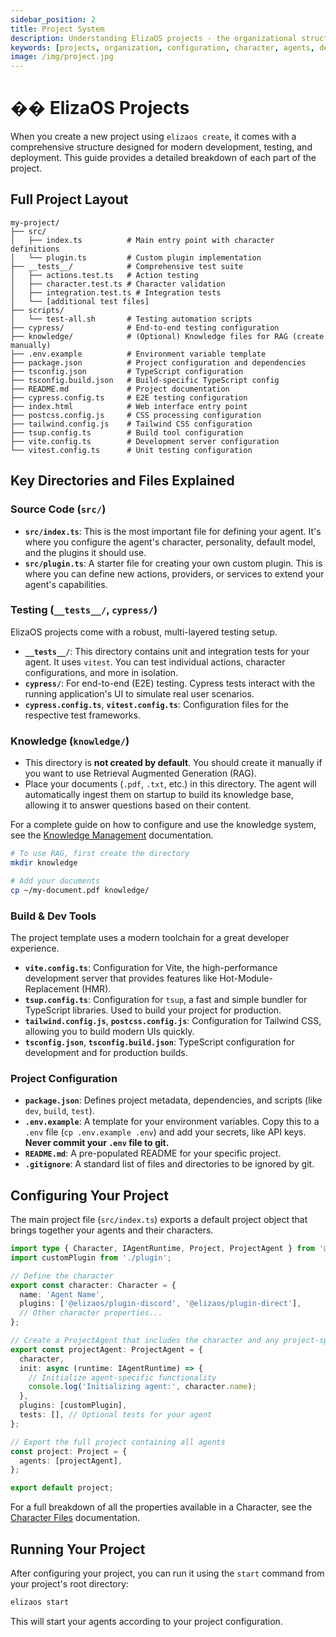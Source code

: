 ```yaml
---
sidebar_position: 2
title: Project System
description: Understanding ElizaOS projects - the organizational structure for creating and deploying AI agents.
keywords: [projects, organization, configuration, character, agents, deployment, structure]
image: /img/project.jpg
---
```


# �� ElizaOS Projects

When you create a new project using `elizaos create`, it comes with a comprehensive structure designed for modern development, testing, and deployment. This guide provides a detailed breakdown of each part of the project.

## Full Project Layout

```
my-project/
├── src/
│   ├── index.ts          # Main entry point with character definitions
│   └── plugin.ts         # Custom plugin implementation
├── __tests__/            # Comprehensive test suite
│   ├── actions.test.ts   # Action testing
│   ├── character.test.ts # Character validation
│   ├── integration.test.ts # Integration tests
│   └── [additional test files]
├── scripts/
│   └── test-all.sh       # Testing automation scripts
├── cypress/              # End-to-end testing configuration
├── knowledge/            # (Optional) Knowledge files for RAG (create manually)
├── .env.example          # Environment variable template
├── package.json          # Project configuration and dependencies
├── tsconfig.json         # TypeScript configuration
├── tsconfig.build.json   # Build-specific TypeScript config
├── README.md             # Project documentation
├── cypress.config.ts     # E2E testing configuration
├── index.html            # Web interface entry point
├── postcss.config.js     # CSS processing configuration
├── tailwind.config.js    # Tailwind CSS configuration
├── tsup.config.ts        # Build tool configuration
├── vite.config.ts        # Development server configuration
└── vitest.config.ts      # Unit testing configuration
```

## Key Directories and Files Explained

### Source Code (`src/`)

-   **`src/index.ts`**: This is the most important file for defining your agent. It's where you configure the agent's character, personality, default model, and the plugins it should use.
-   **`src/plugin.ts`**: A starter file for creating your own custom plugin. This is where you can define new actions, providers, or services to extend your agent's capabilities.

### Testing (`__tests__/`, `cypress/`)

ElizaOS projects come with a robust, multi-layered testing setup.

-   **`__tests__/`**: This directory contains unit and integration tests for your agent. It uses `vitest`. You can test individual actions, character configurations, and more in isolation.
-   **`cypress/`**: For end-to-end (E2E) testing. Cypress tests interact with the running application's UI to simulate real user scenarios.
-   **`cypress.config.ts`**, **`vitest.config.ts`**: Configuration files for the respective test frameworks.

### Knowledge (`knowledge/`)

-   This directory is **not created by default**. You should create it manually if you want to use Retrieval Augmented Generation (RAG).
-   Place your documents (`.pdf`, `.txt`, etc.) in this directory. The agent will automatically ingest them on startup to build its knowledge base, allowing it to answer questions based on their content.

For a complete guide on how to configure and use the knowledge system, see the [Knowledge Management](./knowledge.md) documentation.

```bash
# To use RAG, first create the directory
mkdir knowledge

# Add your documents
cp ~/my-document.pdf knowledge/
```

### Build & Dev Tools

The project template uses a modern toolchain for a great developer experience.

-   **`vite.config.ts`**: Configuration for Vite, the high-performance development server that provides features like Hot-Module-Replacement (HMR).
-   **`tsup.config.ts`**: Configuration for `tsup`, a fast and simple bundler for TypeScript libraries. Used to build your project for production.
-   **`tailwind.config.js`**, **`postcss.config.js`**: Configuration for Tailwind CSS, allowing you to build modern UIs quickly.
-   **`tsconfig.json`**, **`tsconfig.build.json`**: TypeScript configuration for development and for production builds.

### Project Configuration

-   **`package.json`**: Defines project metadata, dependencies, and scripts (like `dev`, `build`, `test`).
-   **`.env.example`**: A template for your environment variables. Copy this to a `.env` file (`cp .env.example .env`) and add your secrets, like API keys. **Never commit your `.env` file to git.**
-   **`README.md`**: A pre-populated README for your specific project.
-   **`.gitignore`**: A standard list of files and directories to be ignored by git.

## Configuring Your Project

The main project file (`src/index.ts`) exports a default project object that brings together your agents and their characters.

```typescript
import type { Character, IAgentRuntime, Project, ProjectAgent } from '@elizaos/core';
import customPlugin from './plugin';

// Define the character
export const character: Character = {
  name: 'Agent Name',
  plugins: ['@elizaos/plugin-discord', '@elizaos/plugin-direct'],
  // Other character properties...
};

// Create a ProjectAgent that includes the character and any project-specific plugins
export const projectAgent: ProjectAgent = {
  character,
  init: async (runtime: IAgentRuntime) => {
    // Initialize agent-specific functionality
    console.log('Initializing agent:', character.name);
  },
  plugins: [customPlugin],
  tests: [], // Optional tests for your agent
};

// Export the full project containing all agents
const project: Project = {
  agents: [projectAgent],
};

export default project;
```

For a full breakdown of all the properties available in a Character, see the [Character Files](./characters.md) documentation.

## Running Your Project

After configuring your project, you can run it using the `start` command from your project's root directory:

```bash
elizaos start
```

This will start your agents according to your project configuration.

